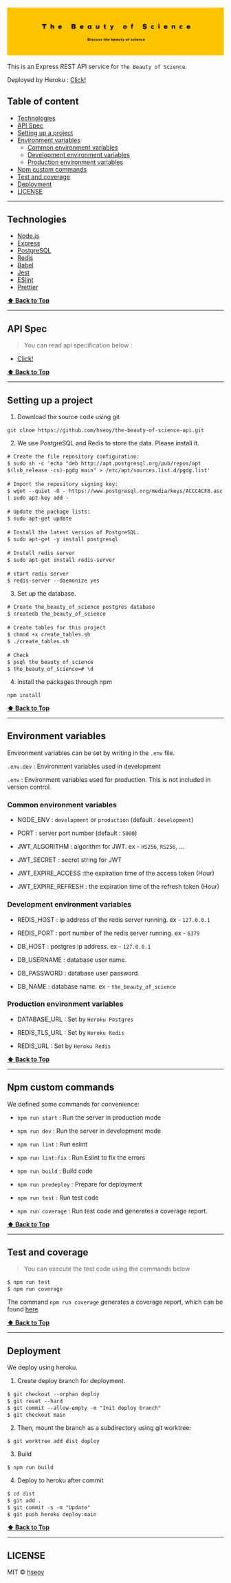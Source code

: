 ![Banner](./images/banner.png)

This is an Express REST API service for `The Beauty of Science`.

Deployed by Heroku : [Click!](https://the-beauty-of-science-api.herokuapp.com/)

## Table of content

- [Technologies](#technologies)
- [API Spec](#api-spec)
- [Setting up a project](#setting-up-a-project)
- [Environment variables](#environment-variables)
  - [Common environment variables](#common-environment-variables)
  - [Development environment variables](#development-environment-variables)
  - [Production environment variables](#production-environment-variables)
- [Npm custom commands](#npm-custom-commands)
- [Test and coverage](#test-and-coverage)
- [Deployment](#deployment)
- [LICENSE](#license)

---

## Technologies

- [Node.js](https://nodejs.org/en/)
- [Express](https://expressjs.com/)
- [PostgreSQL](https://www.postgresql.org/)
- [Redis](https://redis.io/)
- [Babel](https://babeljs.io/)
- [Jest](https://jestjs.io/)
- [ESlint](https://eslint.org/)
- [Prettier](https://prettier.io/)

**[⬆ Back to Top](#Table-of-content)**

---

## API Spec

> You can read api specification below :

- [Click!](https://hseoy.github.io/the-beauty-of-science-api/)

**[⬆ Back to Top](#Table-of-content)**

---

## Setting up a project

1. Download the source code using git

```
git clnoe https://github.com/hseoy/the-beauty-of-science-api.git
```

2. We use PostgreSQL and Redis to store the data. Please install it.

```
# Create the file repository configuration:
$ sudo sh -c 'echo "deb http://apt.postgresql.org/pub/repos/apt $(lsb_release -cs)-pgdg main" > /etc/apt/sources.list.d/pgdg.list'

# Import the repository signing key:
$ wget --quiet -O - https://www.postgresql.org/media/keys/ACCC4CF8.asc | sudo apt-key add -

# Update the package lists:
$ sudo apt-get update

# Install the latest version of PostgreSQL.
$ sudo apt-get -y install postgresql

# Install redis server
$ sudo apt-get install redis-server

# start redis server
$ redis-server --daemonize yes
```

3. Set up the database.

```
# Create the_beauty_of_science postgres database
$ createdb the_beauty_of_science

# Create tables for this project
$ chmod +x create_tables.sh
$ ./create_tables.sh

# Check
$ psql the_beauty_of_science
$ the_beauty_of_science=# \d
```

4. install the packages through npm

```
npm install
```

**[⬆ Back to Top](#Table-of-content)**

---

## Environment variables

Environment variables can be set by writing in the `.env` file.

`.env.dev` : Environment variables used in development

`.env` : Environment variables used for production. This is not included in version control.

### Common environment variables

- NODE_ENV : `development` or `production` (default : `development`)

- PORT : server port number (default : `5000`)

- JWT_ALGORITHM : algorithm for JWT. ex - `HS256`, `RS256`, ...

- JWT_SECRET : secret string for JWT

- JWT_EXPIRE_ACCESS :the expiration time of the access token (Hour)

- JWT_EXPIRE_REFRESH : the expiration time of the refresh token (Hour)

### Development environment variables

- REDIS_HOST : ip address of the redis server running. ex - `127.0.0.1`

- REDIS_PORT : port number of the redis server running. ex - `6379`

- DB_HOST : postgres ip address. ex - `127.0.0.1`

- DB_USERNAME : database user name.

- DB_PASSWORD : database user password.

- DB_NAME : database name. ex - `the_beauty_of_science`

### Production environment variables

- DATABASE_URL : Set by `Heroku Postgres`

- REDIS_TLS_URL : Set by `Heroku Redis`

- REDIS_URL : Set by `Heroku Redis`

**[⬆ Back to Top](#Table-of-content)**

---

## Npm custom commands

We defined some commands for convenience:

- `npm run start` : Run the server in production mode

- `npm run dev` : Run the server in development mode

- `npm run lint` : Run eslint

- `npm run lint:fix` : Run Eslint to fix the errors

- `npm run build` : Build code

- `npm run predeploy` : Prepare for deployment

- `npm run test` : Run test code

- `npm run coverage` : Run test code and generates a coverage report.

**[⬆ Back to Top](#Table-of-content)**

---

## Test and coverage

> You can execute the test code using the commands below

```
$ npm run test
$ npm run coverage
```

The command `npm run coverage` generates a coverage report, which can be found [here](https://hseoy.github.io/the-beauty-of-science-api/coverage/)

**[⬆ Back to Top](#Table-of-content)**

---

## Deployment

We deploy using heroku.

1. Create deploy branch for deployment.

```
$ git checkout --orphan deploy
$ git reset --hard
$ git commit --allow-empty -m "Init deploy branch"
$ git checkout main
```

2. Then, mount the branch as a subdirectory using git worktree:

```
$ git worktree add dist deploy
```

3. Build

```
$ npm run build
```

4. Deploy to heroku after commit

```
$ cd dist
$ git add .
$ git commit -s -m "Update"
$ git push heroku deploy:main
```

**[⬆ Back to Top](#Table-of-content)**

---

## LICENSE

MIT © [hseoy](https://github.com/hseoy)
